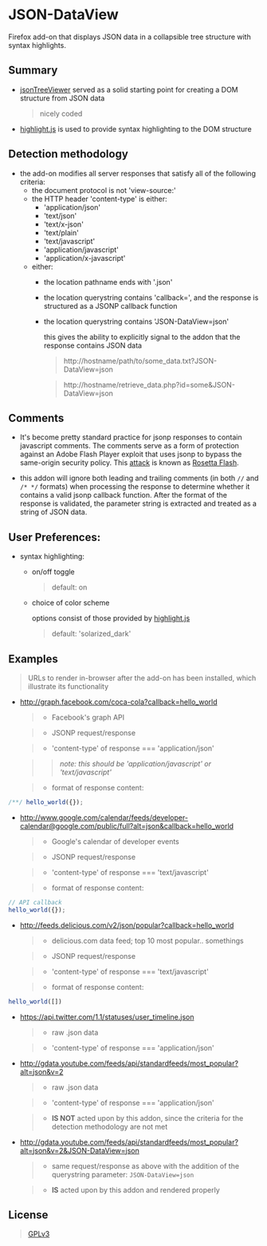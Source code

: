 # JSON-DataView
Firefox add-on that displays JSON data in a collapsible tree structure with syntax highlights.

## Summary

  * [jsonTreeViewer](https://github.com/summerstyle/jsonTreeViewer) served as a solid starting point for creating a DOM structure from JSON data

      > nicely coded

  * [highlight.js](https://github.com/isagalaev/highlight.js) is used to provide syntax highlighting to the DOM structure

## Detection methodology

  * the add-on modifies all server responses that satisfy all of the following criteria:
    * the document protocol is not 'view-source:'
    * the HTTP header 'content-type' is either:
      * 'application/json'
      * 'text/json'
      * 'text/x-json'
      * 'text/plain'
      * 'text/javascript'
      * 'application/javascript'
      * 'application/x-javascript'
    * either:
      * the location pathname ends with '.json'
      * the location querystring contains 'callback=',
        and the response is structured as a JSONP callback function
      * the location querystring contains 'JSON-DataView=json'

        this gives the ability to explicitly signal to the addon that the response contains JSON data

        > http://hostname/path/to/some_data.txt?JSON-DataView=json

        > http://hostname/retrieve_data.php?id=some&JSON-DataView=json

## Comments

  * It's become pretty standard practice for jsonp responses to contain javascript comments.
    The comments serve as a form of protection against an Adobe Flash Player exploit that uses jsonp to bypass the same-origin security policy. This [attack](https://github.com/mikispag/rosettaflash) is known as [Rosetta Flash](http://miki.it/blog/2014/7/8/abusing-jsonp-with-rosetta-flash/).

  * this addon will ignore both leading and trailing comments (in both `//` and `/* */` formats)
    when processing the response to determine whether it contains a valid jsonp callback function.
    After the format of the response is validated, the parameter string is extracted and treated as a string of JSON data.

## User Preferences:

  * syntax highlighting:
    * on/off toggle

      > default: on

    * choice of color scheme

      options consist of those provided by [highlight.js](https://github.com/isagalaev/highlight.js/tree/master/src/styles)

      > default: 'solarized_dark'

## Examples

  > URLs to render in-browser after the add-on has been installed, which illustrate its functionality

  * http://graph.facebook.com/coca-cola?callback=hello_world

    > * Facebook's graph API

    > * JSONP request/response

    > * 'content-type' of response === 'application/json'

      >> _note: this should be 'application/javascript' or 'text/javascript'_

    > * format of response content:

```javascript
/**/ hello_world({});
```

  * http://www.google.com/calendar/feeds/developer-calendar@google.com/public/full?alt=json&callback=hello_world

    >  * Google's calendar of developer events

    >  * JSONP request/response

    > * 'content-type' of response === 'text/javascript'

    > * format of response content:

```javascript
// API callback
hello_world({});
```

  * http://feeds.delicious.com/v2/json/popular?callback=hello_world

    > * delicious.com data feed; top 10 most popular.. somethings

    > * JSONP request/response

    > * 'content-type' of response === 'text/javascript'

    > * format of response content:

```javascript
hello_world([])
```

  * https://api.twitter.com/1.1/statuses/user_timeline.json

    > * raw .json data

    > * 'content-type' of response === 'application/json'

  * http://gdata.youtube.com/feeds/api/standardfeeds/most_popular?alt=json&v=2

    > * raw .json data

    > * 'content-type' of response === 'application/json'

    > * __IS NOT__ acted upon by this addon, since the criteria for the detection methodology are not met

  * http://gdata.youtube.com/feeds/api/standardfeeds/most_popular?alt=json&v=2&JSON-DataView=json

    > * same request/response as above with the addition of the querystring parameter: `JSON-DataView=json`

    > * __IS__ acted upon by this addon and rendered properly

## License
  > [GPLv3](http://www.gnu.org/licenses/gpl-3.0.txt)
